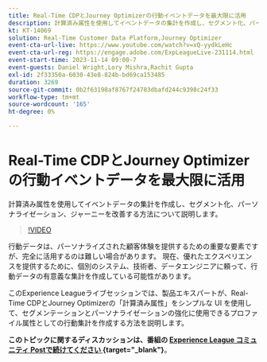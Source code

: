 ```yaml
---
title: Real-Time CDPとJourney Optimizerの行動イベントデータを最大限に活用
description: 計算済み属性を使用してイベントデータの集計を作成し、セグメント化、パーソナライゼーション、ジャーニーを改善する方法について説明します。
kt: KT-14069
solution: Real-Time Customer Data Platform,Journey Optimizer
event-cta-url-live: https://www.youtube.com/watch?v=xQ-yydkLeHc
event-cta-url-reg: https://engage.adobe.com/ExpLeagueLive-231114.html
event-start-time: 2023-11-14 09:00-7
event-guests: Daniel Wright,Lory Mishra,Rachit Gupta
exl-id: 2f33350a-6030-43e8-824b-bd69ca153485
duration: 3269
source-git-commit: 0b2f63198af8767f24783dbafd244c9398c24f33
workflow-type: tm+mt
source-wordcount: '165'
ht-degree: 0%

---
```


# Real-Time CDPとJourney Optimizerの行動イベントデータを最大限に活用

計算済み属性を使用してイベントデータの集計を作成し、セグメント化、パーソナライゼーション、ジャーニーを改善する方法について説明します。

>[!VIDEO](https://video.tv.adobe.com/v/3425196/?quality=12&learn=on)

行動データは、パーソナライズされた顧客体験を提供するための重要な要素ですが、完全に活用するのは難しい場合があります。 現在、優れたエクスペリエンスを提供するために、個別のシステム、技術者、データエンジニアに頼って、行動データの有意義な集計を作成している可能性があります。

このExperience Leagueライブセッションでは、製品エキスパートが、Real-Time CDPとJourney Optimizerの「計算済み属性」をシンプルな UI を使用して、セグメンテーションとパーソナライゼーションの強化に使用できるプロファイル属性としての行動集計を作成する方法を説明します。

**このトピックに関するディスカッションは、番組の [Experience League コミュニティ Postで続けてください ](https://experienceleaguecommunities.adobe.com/t5/real-time-customer-data-platform/experience-league-live-post-session-discussion-get-the-most-from/m-p/633722?profile.language=ja#M5){target="_blank"}**。

